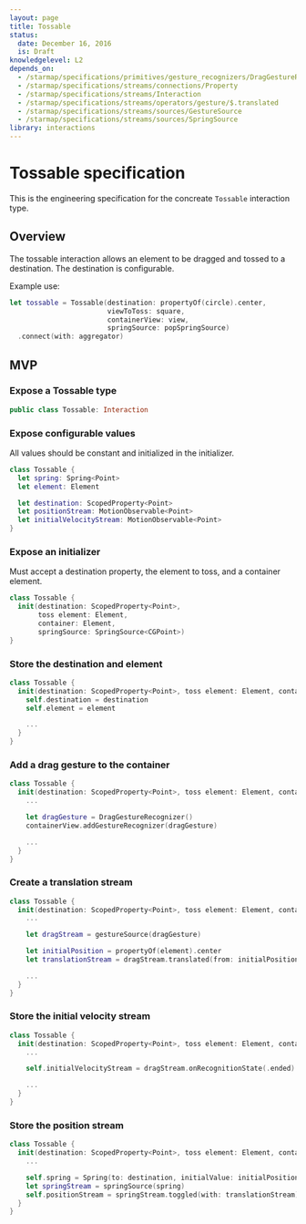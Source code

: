 ```yaml
---
layout: page
title: Tossable
status:
  date: December 16, 2016
  is: Draft
knowledgelevel: L2
depends_on:
  - /starmap/specifications/primitives/gesture_recognizers/DragGestureRecognizer
  - /starmap/specifications/streams/connections/Property
  - /starmap/specifications/streams/Interaction
  - /starmap/specifications/streams/operators/gesture/$.translated
  - /starmap/specifications/streams/sources/GestureSource
  - /starmap/specifications/streams/sources/SpringSource
library: interactions
---
```


# Tossable specification

This is the engineering specification for the concreate `Tossable` interaction type.

## Overview

The tossable interaction allows an element to be dragged and tossed to a destination. The
destination is configurable.

Example use:

```swift
let tossable = Tossable(destination: propertyOf(circle).center,
                        viewToToss: square,
                        containerView: view,
                        springSource: popSpringSource)
  .connect(with: aggregator)
```

## MVP

### Expose a Tossable type

```swift
public class Tossable: Interaction
```

### Expose configurable values

All values should be constant and initialized in the initializer.

```swift
class Tossable {
  let spring: Spring<Point>
  let element: Element

  let destination: ScopedProperty<Point>
  let positionStream: MotionObservable<Point>
  let initialVelocityStream: MotionObservable<Point>
}
```

### Expose an initializer

Must accept a destination property, the element to toss, and a container element.

```swift
class Tossable {
  init(destination: ScopedProperty<Point>,
       toss element: Element,
       container: Element,
       springSource: SpringSource<CGPoint>)
}
```

### Store the destination and element

```swift
class Tossable {
  init(destination: ScopedProperty<Point>, toss element: Element, container: Element, springSource: SpringSource<Point>) {
    self.destination = destination
    self.element = element

    ...
  }
}
```

### Add a drag gesture to the container

```swift
class Tossable {
  init(destination: ScopedProperty<Point>, toss element: Element, container: Element, springSource: SpringSource<Point>) {
    ...

    let dragGesture = DragGestureRecognizer()
    containerView.addGestureRecognizer(dragGesture)

    ...
  }
}
```

### Create a translation stream

```swift
class Tossable {
  init(destination: ScopedProperty<Point>, toss element: Element, container: Element, springSource: SpringSource<Point>) {
    ...

    let dragStream = gestureSource(dragGesture)

    let initialPosition = propertyOf(element).center
    let translationStream = dragStream.translated(from: initialPosition, in: container)

    ...
  }
}
```

### Store the initial velocity stream

```swift
class Tossable {
  init(destination: ScopedProperty<Point>, toss element: Element, container: Element, springSource: SpringSource<Point>) {
    ...

    self.initialVelocityStream = dragStream.onRecognitionState(.ended).velocity(in: container)

    ...
  }
}
```

### Store the position stream

```swift
class Tossable {
  init(destination: ScopedProperty<Point>, toss element: Element, container: Element, springSource: SpringSource<Point>) {
    ...

    self.spring = Spring(to: destination, initialValue: initialPosition, threshold: 1)
    let springStream = springSource(spring)
    self.positionStream = springStream.toggled(with: translationStream)
  }
}
```
